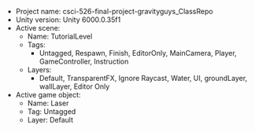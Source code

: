 <!-- UNITY CODE ASSIST INSTRUCTIONS START -->
- Project name: csci-526-final-project-gravityguys_ClassRepo
- Unity version: Unity 6000.0.35f1
- Active scene:
  - Name: TutorialLevel
  - Tags:
    - Untagged, Respawn, Finish, EditorOnly, MainCamera, Player, GameController, Instruction
  - Layers:
    - Default, TransparentFX, Ignore Raycast, Water, UI, groundLayer, wallLayer, Editor Only
- Active game object:
  - Name: Laser
  - Tag: Untagged
  - Layer: Default
<!-- UNITY CODE ASSIST INSTRUCTIONS END -->